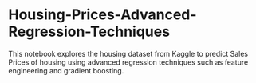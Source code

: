 # Housing-Prices-Advanced-Regression-Techniques
This notebook explores the housing dataset from Kaggle to predict Sales Prices of housing using advanced regression techniques such as feature engineering and gradient boosting.
